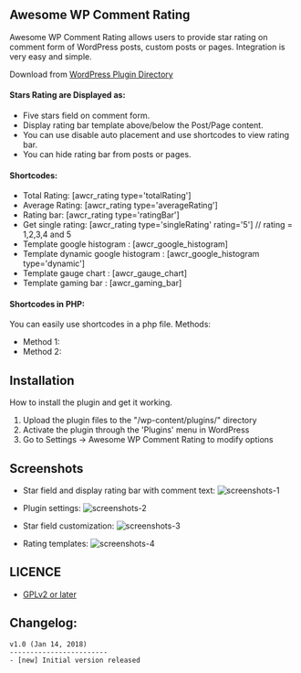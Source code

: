 ## Awesome WP Comment Rating

Awesome WP Comment Rating allows users to provide star rating on comment form of WordPress posts, custom posts or pages. Integration is very easy and simple.

Download from [WordPress Plugin Directory](https://wordpress.org/plugins/awesome-wp-comment-rating/)

#### Stars Rating are Displayed as:

* Five stars field on comment form.
* Display rating bar template above/below the Post/Page content.
* You can use disable auto placement and use shortcodes to view rating bar.
* You can hide rating bar from posts or pages.

#### Shortcodes:

* Total Rating: [awcr_rating type='totalRating']
* Average Rating: [awcr_rating type='averageRating']
* Rating bar: [awcr_rating type='ratingBar']
* Get single rating: [awcr_rating type='singleRating' rating='5'] // rating = 1,2,3,4 and 5
* Template google histogram : [awcr_google_histogram]
* Template dynamic google histogram : [awcr_google_histogram type='dynamic']
* Template gauge chart : [awcr_gauge_chart]
* Template gaming bar : [awcr_gaming_bar]

#### Shortcodes in PHP:

You can easily use shortcodes in a php file. Methods:
* Method 1: <?php echo do_shortcode( "[awcr_gauge_chart]" ); ?>
* Method 2: <?php echo apply_filters( 'the_content',"[awcr_gauge_chart]"); ?>

## Installation

How to install the plugin and get it working.

1. Upload the plugin files to the "/wp-content/plugins/" directory
2. Activate the plugin through the 'Plugins' menu in WordPress
3. Go to Settings -> Awesome WP Comment Rating to modify options

## Screenshots

* Star field and display rating bar with comment text:
![screenshots-1](https://user-images.githubusercontent.com/13184472/51090650-48373400-17a9-11e9-8491-36b0fa12ab0b.png)

* Plugin settings:
![screenshots-2](https://user-images.githubusercontent.com/13184472/51090683-ce537a80-17a9-11e9-80a8-0dc0801b9589.png)

* Star field customization:
![screenshots-3](https://user-images.githubusercontent.com/13184472/51090682-ce537a80-17a9-11e9-9bc5-631ca3be58e6.png)

* Rating templates:
![screenshots-4](https://user-images.githubusercontent.com/13184472/51090375-3eabcd00-17a5-11e9-8686-52906ce6d981.png)

## LICENCE

* [GPLv2 or later](https://www.gnu.org/licenses/gpl-2.0.html)

Changelog:
----------------------
```
v1.0 (Jan 14, 2018)
------------------------
- [new] Initial version released
```